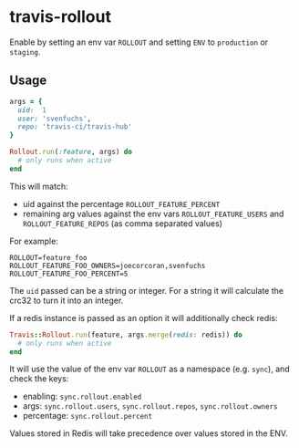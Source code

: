 # travis-rollout

Enable by setting an env var `ROLLOUT` and setting `ENV` to `production` or
`staging`.

## Usage

```ruby
args = {
  uid:  1
  user: 'svenfuchs',
  repo: 'travis-ci/travis-hub'
}

Rollout.run(:feature, args) do
  # only runs when active
end
```

This will match:

* uid against the percentage `ROLLOUT_FEATURE_PERCENT`
* remaining arg values against the env vars `ROLLOUT_FEATURE_USERS` and `ROLLOUT_FEATURE_REPOS` (as comma separated values)

For example:

```
ROLLOUT=feature_foo
ROLLOUT_FEATURE_FOO_OWNERS=joecorcoran,svenfuchs
ROLLOUT_FEATURE_FOO_PERCENT=5
```

The `uid` passed can be a string or integer. For a string it will calculate the
crc32 to turn it into an integer.

If a redis instance is passed as an option it will additionally check redis:

```ruby
Travis::Rollout.run(feature, args.merge(redis: redis)) do
  # only runs when active
end
```

It will use the value of the env var `ROLLOUT` as a namespace (e.g. `sync`), and check the keys:

* enabling: `sync.rollout.enabled`
* args: `sync.rollout.users`, `sync.rollout.repos`, `sync.rollout.owners`
* percentage: `sync.rollout.percent`

Values stored in Redis will take precedence over values stored in the ENV.
